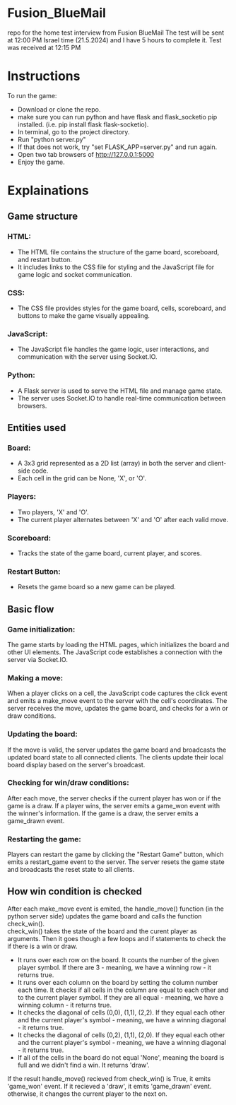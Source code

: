 # Fusion_BlueMail
repo for the home test interview from Fusion BlueMail
The test will be sent at 12:00 PM Israel time (21.5.2024) and I have 5 hours to complete it.
Test was received at 12:15 PM

# Instructions
To run the game: 
- Download or clone the repo.
- make sure you can run python and have flask and flask_socketio pip installed. (i.e. pip install flask flask-socketio).
- In terminal, go to the project directory.
- Run "python server.py"
- If that does not work, try "set FLASK_APP=server.py" and run again.
- Open two tab browsers of http://127.0.0.1:5000
- Enjoy the game.

# Explainations
## Game structure

### HTML:
- The HTML file contains the structure of the game board, scoreboard, and restart button.
- It includes links to the CSS file for styling and the JavaScript file for game logic and socket communication.
### CSS:
- The CSS file provides styles for the game board, cells, scoreboard, and buttons to make the game visually appealing.
### JavaScript:
- The JavaScript file handles the game logic, user interactions, and communication with the server using Socket.IO.
### Python:
- A Flask server is used to serve the HTML file and manage game state.
- The server uses Socket.IO to handle real-time communication between browsers.

## Entities used

### Board:
- A 3x3 grid represented as a 2D list (array) in both the server and client-side code.
- Each cell in the grid can be None, 'X', or 'O'.
### Players:
- Two players, 'X' and 'O'.
- The current player alternates between 'X' and 'O' after each valid move.
### Scoreboard:
- Tracks the state of the game board, current player, and scores.
### Restart Button:
- Resets the game board so a new game can be played.

## Basic flow
### Game initialization:
The game starts by loading the HTML pages, which initializes the board and other UI elements.
The JavaScript code establishes a connection with the server via Socket.IO.

### Making a move:
When a player clicks on a cell, the JavaScript code captures the click event and emits a make_move event to the server with the cell's coordinates.
The server receives the move, updates the game board, and checks for a win or draw conditions.

### Updating the board:
If the move is valid, the server updates the game board and broadcasts the updated board state to all connected clients.
The clients update their local board display based on the server's broadcast.

### Checking for win/draw conditions:
After each move, the server checks if the current player has won or if the game is a draw.
If a player wins, the server emits a game_won event with the winner's information.
If the game is a draw, the server emits a game_drawn event.

### Restarting the game:
Players can restart the game by clicking the "Restart Game" button, which emits a restart_game event to the server.
The server resets the game state and broadcasts the reset state to all clients.

## How win condition is checked
After each make_move event is emited, the handle_move() function (in the python server side) updates the game board and calls the function check_win().
<br>
check_win() takes the state of the board and the curent player as arguments. Then it goes though a few loops and if statements to check the if there is a win or draw.
- It runs over each row on the board. It counts the number of the given player symbol. If there are 3 - meaning, we have a winning row - it returns true.
- It runs over each column on the board by setting the column number each time. It checks if all cells in the column are equal to each other and to the current player symbol. If they are all equal - meaning, we have a winning column - it returns true.
- It checks the diagonal of cells (0,0), (1,1), (2,2). If they equal each other and the current player's symbol - meaning, we have a winning diagonal - it returns true.
- It checks the diagonal of cells (0,2), (1,1), (2,0). If they equal each other and the current player's symbol - meaning, we have a winning diagonal - it returns true.
- If all of the cells in the board do not equal 'None', meaning the board is full and we didn't find a win. It returns 'draw'.

If the result handle_move() recieved from check_win() is True, it emits 'game_won' event.
If it recieved a 'draw', it emits 'game_drawn' event.
otherwise, it changes the current player to the next on.